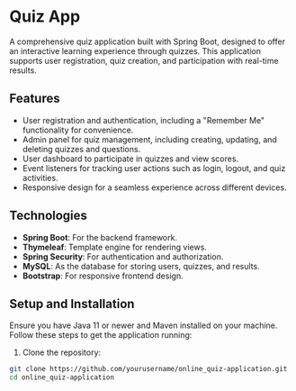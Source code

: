 # Quiz App

A comprehensive quiz application built with Spring Boot, designed to offer an interactive learning experience through quizzes. This application supports user registration, quiz creation, and participation with real-time results.

## Features

- User registration and authentication, including a "Remember Me" functionality for convenience.
- Admin panel for quiz management, including creating, updating, and deleting quizzes and questions.
- User dashboard to participate in quizzes and view scores.
- Event listeners for tracking user actions such as login, logout, and quiz activities.
- Responsive design for a seamless experience across different devices.

## Technologies

- **Spring Boot**: For the backend framework.
- **Thymeleaf**: Template engine for rendering views.
- **Spring Security**: For authentication and authorization.
- **MySQL**: As the database for storing users, quizzes, and results.
- **Bootstrap**: For responsive frontend design.

## Setup and Installation

Ensure you have Java 11 or newer and Maven installed on your machine. Follow these steps to get the application running:

1. Clone the repository:

```bash
git clone https://github.com/yourusername/online_quiz-application.git
cd online_quiz-application

